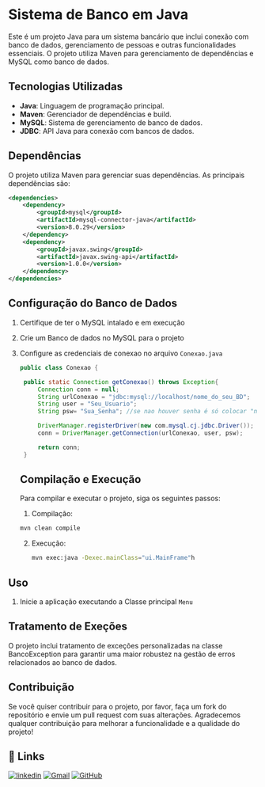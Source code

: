# Sistema de Banco em Java

Este é um projeto Java para um sistema bancário que inclui conexão com banco de dados, gerenciamento de pessoas e outras funcionalidades essenciais. O projeto utiliza Maven para gerenciamento de dependências e MySQL como banco de dados.

## Tecnologias Utilizadas

- **Java**: Linguagem de programação principal.
- **Maven**: Gerenciador de dependências e build.
- **MySQL**: Sistema de gerenciamento de banco de dados.
- **JDBC**: API Java para conexão com bancos de dados.

## Dependências

O projeto utiliza Maven para gerenciar suas dependências. As principais dependências são:

```xml
<dependencies>
    <dependency>
        <groupId>mysql</groupId>
        <artifactId>mysql-connector-java</artifactId>
        <version>8.0.29</version>
    </dependency>
    <dependency>
        <groupId>javax.swing</groupId>
        <artifactId>javax.swing-api</artifactId>
        <version>1.0.0</version>
    </dependency>
</dependencies>
```

## Configuração do Banco de Dados

1. Certifique de ter o MySQL intalado e em execução
2. Crie um Banco de dados no MySQL para o projeto
3. Configure as credenciais de conexao no arquivo `Conexao.java`
   
   ```java
   public class Conexao {

    public static Connection getConexao() throws Exception{
        Connection conn = null;
        String urlConexao = "jdbc:mysql://localhost/nome_do_seu_BD";
        String user = "Seu_Usuario";
        String psw= "Sua_Senha"; //se nao houver senha é só colocar "null"

        DriverManager.registerDriver(new com.mysql.cj.jdbc.Driver());
        conn = DriverManager.getConnection(urlConexao, user, psw);

        return conn;
    }
   ```
   ## Compilação e Execução

   Para compilar e executar o projeto, siga os seguintes passos:
   1. Compilação:
     ```bash
     mvn clean compile
     ```
   2. Execução:
      ```bash
      mvn exec:java -Dexec.mainClass="ui.MainFrame"h
      ```

## Uso

1. Inicie a aplicação executando a Classe principal `Menu`

## Tratamento de Exeções

O projeto inclui tratamento de exceções personalizadas na classe BancoException para garantir uma maior robustez na gestão de erros relacionados ao banco de dados.

## Contribuição

Se você quiser contribuir para o projeto, por favor, faça um fork do repositório e envie um pull request com suas alterações. Agradecemos qualquer contribuição para melhorar a funcionalidade e a qualidade do projeto!

## 🔗 Links

[![linkedin](https://img.shields.io/badge/linkedin-0A66C2?style=for-the-badge&logo=linkedin&logoColor=white)](https://www.linkedin.com/in/thiago-ribeiro-139727260/)
[![Gmail](https://img.shields.io/badge/Gmail-D14836?style=for-the-badge&logo=gmail&logoColor=white)](mailto:thiagoralmeida23@gmail.com)
[![GitHub](https://img.shields.io/badge/github-181717?style=for-the-badge&logo=github&logoColor=white)](https://github.com/ThiagoRAlmeida2)
